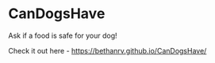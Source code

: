 # CanDogsHave
Ask if a food is safe for your dog!

Check it out here - https://bethanrv.github.io/CanDogsHave/
